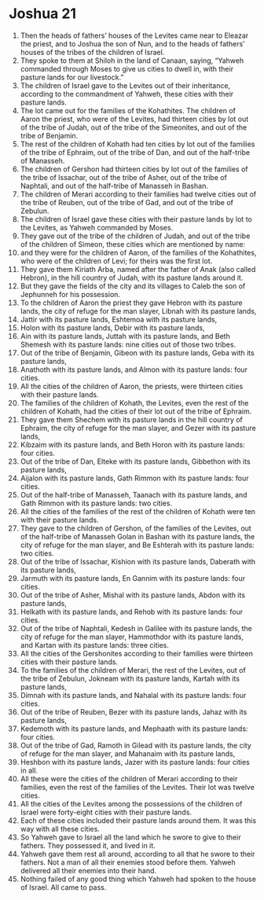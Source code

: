 ﻿
# Joshua 21
1. Then the heads of fathers’ houses of the Levites came near to Eleazar the priest, and to Joshua the son of Nun, and to the heads of fathers’ houses of the tribes of the children of Israel. 
2. They spoke to them at Shiloh in the land of Canaan, saying, “Yahweh commanded through Moses to give us cities to dwell in, with their pasture lands for our livestock.” 
3. The children of Israel gave to the Levites out of their inheritance, according to the commandment of Yahweh, these cities with their pasture lands. 
4. The lot came out for the families of the Kohathites. The children of Aaron the priest, who were of the Levites, had thirteen cities by lot out of the tribe of Judah, out of the tribe of the Simeonites, and out of the tribe of Benjamin. 
5. The rest of the children of Kohath had ten cities by lot out of the families of the tribe of Ephraim, out of the tribe of Dan, and out of the half-tribe of Manasseh. 
6. The children of Gershon had thirteen cities by lot out of the families of the tribe of Issachar, out of the tribe of Asher, out of the tribe of Naphtali, and out of the half-tribe of Manasseh in Bashan. 
7. The children of Merari according to their families had twelve cities out of the tribe of Reuben, out of the tribe of Gad, and out of the tribe of Zebulun. 
8. The children of Israel gave these cities with their pasture lands by lot to the Levites, as Yahweh commanded by Moses. 
9. They gave out of the tribe of the children of Judah, and out of the tribe of the children of Simeon, these cities which are mentioned by name: 
10. and they were for the children of Aaron, of the families of the Kohathites, who were of the children of Levi; for theirs was the first lot. 
11. They gave them Kiriath Arba, named after the father of Anak (also called Hebron), in the hill country of Judah, with its pasture lands around it. 
12. But they gave the fields of the city and its villages to Caleb the son of Jephunneh for his possession. 
13. To the children of Aaron the priest they gave Hebron with its pasture lands, the city of refuge for the man slayer, Libnah with its pasture lands, 
14. Jattir with its pasture lands, Eshtemoa with its pasture lands, 
15. Holon with its pasture lands, Debir with its pasture lands, 
16. Ain with its pasture lands, Juttah with its pasture lands, and Beth Shemesh with its pasture lands: nine cities out of those two tribes. 
17. Out of the tribe of Benjamin, Gibeon with its pasture lands, Geba with its pasture lands, 
18. Anathoth with its pasture lands, and Almon with its pasture lands: four cities. 
19. All the cities of the children of Aaron, the priests, were thirteen cities with their pasture lands. 
20. The families of the children of Kohath, the Levites, even the rest of the children of Kohath, had the cities of their lot out of the tribe of Ephraim. 
21. They gave them Shechem with its pasture lands in the hill country of Ephraim, the city of refuge for the man slayer, and Gezer with its pasture lands, 
22. Kibzaim with its pasture lands, and Beth Horon with its pasture lands: four cities. 
23. Out of the tribe of Dan, Elteke with its pasture lands, Gibbethon with its pasture lands, 
24. Aijalon with its pasture lands, Gath Rimmon with its pasture lands: four cities. 
25. Out of the half-tribe of Manasseh, Taanach with its pasture lands, and Gath Rimmon with its pasture lands: two cities. 
26. All the cities of the families of the rest of the children of Kohath were ten with their pasture lands. 
27. They gave to the children of Gershon, of the families of the Levites, out of the half-tribe of Manasseh Golan in Bashan with its pasture lands, the city of refuge for the man slayer, and Be Eshterah with its pasture lands: two cities. 
28. Out of the tribe of Issachar, Kishion with its pasture lands, Daberath with its pasture lands, 
29. Jarmuth with its pasture lands, En Gannim with its pasture lands: four cities. 
30. Out of the tribe of Asher, Mishal with its pasture lands, Abdon with its pasture lands, 
31. Helkath with its pasture lands, and Rehob with its pasture lands: four cities. 
32. Out of the tribe of Naphtali, Kedesh in Galilee with its pasture lands, the city of refuge for the man slayer, Hammothdor with its pasture lands, and Kartan with its pasture lands: three cities. 
33. All the cities of the Gershonites according to their families were thirteen cities with their pasture lands. 
34. To the families of the children of Merari, the rest of the Levites, out of the tribe of Zebulun, Jokneam with its pasture lands, Kartah with its pasture lands, 
35. Dimnah with its pasture lands, and Nahalal with its pasture lands: four cities. 
36. Out of the tribe of Reuben, Bezer with its pasture lands, Jahaz with its pasture lands, 
37. Kedemoth with its pasture lands, and Mephaath with its pasture lands: four cities. 
38. Out of the tribe of Gad, Ramoth in Gilead with its pasture lands, the city of refuge for the man slayer, and Mahanaim with its pasture lands, 
39. Heshbon with its pasture lands, Jazer with its pasture lands: four cities in all. 
40. All these were the cities of the children of Merari according to their families, even the rest of the families of the Levites. Their lot was twelve cities. 
41. All the cities of the Levites among the possessions of the children of Israel were forty-eight cities with their pasture lands. 
42. Each of these cities included their pasture lands around them. It was this way with all these cities. 
43. So Yahweh gave to Israel all the land which he swore to give to their fathers. They possessed it, and lived in it. 
44. Yahweh gave them rest all around, according to all that he swore to their fathers. Not a man of all their enemies stood before them. Yahweh delivered all their enemies into their hand. 
45. Nothing failed of any good thing which Yahweh had spoken to the house of Israel. All came to pass. 
